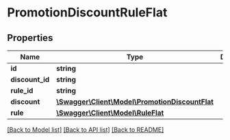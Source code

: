 # PromotionDiscountRuleFlat

## Properties
Name | Type | Description | Notes
------------ | ------------- | ------------- | -------------
**id** | **string** |  | [optional] 
**discount_id** | **string** |  | 
**rule_id** | **string** |  | 
**discount** | [**\Swagger\Client\Model\PromotionDiscountFlat**](PromotionDiscountFlat.md) |  | [optional] 
**rule** | [**\Swagger\Client\Model\RuleFlat**](RuleFlat.md) |  | [optional] 

[[Back to Model list]](../../README.md#documentation-for-models) [[Back to API list]](../../README.md#documentation-for-api-endpoints) [[Back to README]](../../README.md)

